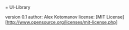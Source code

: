 = UI-Library

version 0.1
author: Alex Kotomanov
license: [MIT License][http://www.opensource.org/licenses/mit-license.php]

